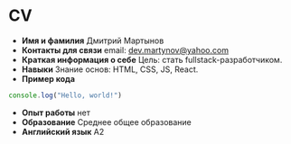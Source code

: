 # СV
* **Имя и фамилия**
Дмитрий Мартынов
* **Контакты для связи**
email: dev.martynov@yahoo.com
* **Краткая информация о себе**
Цель: стать fullstack-разработчиком.
* **Навыки**
Знание основ: HTML, CSS, JS, React.
* **Пример кода**
```javascript
console.log("Hello, world!")
```
* **Опыт работы**
нет
* **Образование**
Среднее общее образование
* **Английский язык**
А2